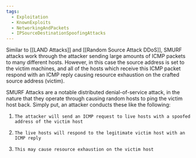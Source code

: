 ```yaml
---
tags:
  - Exploitation
  - KnownExploits
  - NetworkingAndPackets
  - IPSourceDestinationSpoofingAttacks
---
```

Similar to [[LAND Attacks]] and [[Random Source Attack DDoS]], SMURF attacks work through the attacker sending large amounts of ICMP packets to many different hosts. However, in this case the source address is set to the victim machines, and all of the hosts which receive this ICMP packet respond with an ICMP reply causing resource exhaustion on the crafted source address (victim).

SMURF Attacks are a notable distributed denial-of-service attack, in the nature that they operate through causing random hosts to ping the victim host back. Simply put, an attacker conducts these like the following:

1. `The attacker will send an ICMP request to live hosts with a spoofed address of the victim host`
    
2. `The live hosts will respond to the legitimate victim host with an ICMP reply`
    
3. `This may cause resource exhaustion on the victim host`